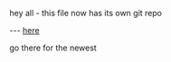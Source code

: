 <p>hey all - this file now has its own git repo 

--- <a href="https://github.com/dankreiger/schicken-chicken">here</a></p>

<p>go there for the newest</p>

